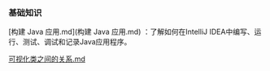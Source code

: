 ### 基础知识

 [构建 Java 应用.md](构建 Java 应用.md) ：了解如何在IntelliJ IDEA中编写、运行、测试、调试和记录Java应用程序。



[可视化类之间的关系.md](./可视化类之间的关系.md)